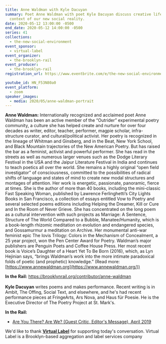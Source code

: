 ```yaml
---
title: Anne Waldman with Kyle Dacuyan
summary: Poet Anne Waldman with poet Kyle Dacuyan discuss creative life in the
  context of our new social reality.
date: 2020-05-12 13:00:00 -0500
end_date: 2020-05-12 14:00:00 -0500
series: 41
collections:
  - the-new-social-environment
event_sponsor:
  - virtual-label
event_organizer:
  - the-brooklyn-rail
event_producer:
  - the-brooklyn-rail
registration_url: https://www.eventbrite.com/e/the-new-social-environment-41-anne-waldman-tickets-104544521478

youtube_id: HN_F53N80a0
event_platform:
  - zoom
speaker_images:
  - media: 2020/05/anne-waldman-portrait
---
```

**Anne Waldman:**  Internationally recognized and acclaimed poet Anne Waldman has been an active member of the “Outrider” experimental poetry community, a culture she has helped create and nurture for over four decades as writer, editor, teacher, performer, magpie scholar, infra-structure curator, and cultural/political activist. Her poetry is recognized in the lineage of Whitman and Ginsberg, and in the Beat, New York School, and Black Mountain trajectories of the New American Poetry. But has raised the bar as a feminist, activist and powerful performer. She has read in the streets as well as numerous larger venues such as the Dodge Literary Festival in the USA and the Jaipur Literature Festival in India and continues to teach poetics all over the world. She remains a highly original “open field investigator” of consciousness, committed to the possibilities of radical shifts of language and states of mind to create new modal structures and montages of attention. Her work is energetic, passionate, panoramic, fierce at times. She is the author of more than 40 books, including the mini-classic Fast Speaking Woman, published by Lawrence Ferlinghetti’s City Lights Books in San Francisco, a collection of essays entitled Vow to Poetry and several selected poems editions including Helping the Dreamer, Kill or Cure and In the Room of Never Grieve. She has concentrated on the long poem as a cultural intervention with such projects as Marriage: A Sentence, Structure of The World Compared to a Bubble, Manatee/Humanity, which is a book-length rhizomic meditation on evolution and endangered species, and Gossamurmur a meditation on Archive. Her monumental anti-war feminist epic The Iovis Trilogy: Colors in the Mechanism of Concealment, a 25 year project, won the Pen Center Award for Poetry. Waldman’s major publishers are Penguin Poets and Coffee House Press. Her most recent book is Voice’s Daughter of a Heart Yet To Be Born (2016), which, as Lyn Hejinian says, “brings Waldman’s work into the more intimate paradoxical folds of poetic (and prophetic) knowledge.” (Read more:  [https://www.annewaldman.org](https://www.annewaldman.org/))

**In the Rail:**  <https://brooklynrail.org/contributor/anne-waldman>\
\
**Kyle Dacuyan** writes poems and makes performance. Recent writing is in Ambit, The Offing, Social Text, and elsewhere, and he's had recent performance pieces at FringeArts, Ars Nova, and Haus für Poesie. He is the Executive Director of The Poetry Project at St. Mark's.

**In the Rail:**

* [Are You There? Are We? (Guest Critic, Editor's Message), April 2019](https://brooklynrail.org/2019/04/editorsmessage/Are-You-There-Are-We)

We'd like to thank  **[Virtual Label](https://virtuallabel.biz/)**  for supporting today's conversation. Virtual Label is a Brooklyn-based aggregation and label services company
